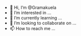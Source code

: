- 👋 Hi, I’m @Gramakuela
- 👀 I’m interested in ...
- 🌱 I’m currently learning ...
- 💞️ I’m looking to collaborate on ...
- 📫 How to reach me ...

<!---
Gramakuela/Gramakuela is a ✨ special ✨ repository because its `README.md` (this file) appears on your GitHub profile.
You can click the Preview link to take a look at your changes.
--->

